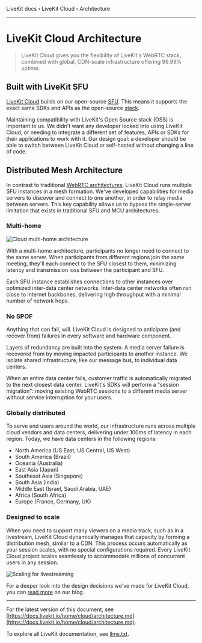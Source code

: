 LiveKit docs › LiveKit Cloud › Architecture

---

# LiveKit Cloud Architecture

> LiveKit Cloud gives you the flexibility of LiveKit's WebRTC stack, combined with global, CDN-scale infrastructure offering 99.99% uptime.

## Built with LiveKit SFU

[LiveKit Cloud](https://livekit.io/cloud) builds on our open-source [SFU](https://github.com/livekit/livekit). This means it supports the exact same SDKs and APIs as the open-source [stack](https://github.com/livekit).

Maintaining compatibility with LiveKit's Open Source stack (OSS) is important to us. We didn't want any developer locked into using LiveKit Cloud, or needing to integrate a different set of features, APIs or SDKs for their applications to work with it. Our design goal: a developer should be able to switch between LiveKit Cloud or self-hosted without changing a line of code.

## Distributed Mesh Architecture

In contrast to traditional [WebRTC architectures](https://docs.livekit.io/reference/internals/livekit-sfu.md), LiveKit Cloud runs multiple SFU instances in a mesh formation. We've developed capabilities for media servers to discover and connect to one another, in order to relay media between servers. This key capability allows us to bypass the single-server limitation that exists in traditional SFU and MCU architectures.

### Multi-home

![Cloud multi-home architecture](/images/cloud/architecture-multi-home.svg)

With a multi-home architecture, participants no longer need to connect to the same server. When participants from different regions join the same meeting, they'll each connect to the SFU closest to them, minimizing latency and transmission loss between the participant and SFU.

Each SFU instance establishes connections to other instances over optimized inter-data center networks. Inter-data center networks often run close to internet backbones, delivering high throughput with a minimal number of network hops.

### No SPOF

Anything that can fail, will. LiveKit Cloud is designed to anticipate (and recover from) failures in every software and hardware component.

Layers of redundancy are built into the system. A media server failure is recovered from by moving impacted participants to another instance. We isolate shared infrastructure, like our message bus, to individual data centers.

When an entire data center fails, customer traffic is automatically migrated to the next closest data center. LiveKit's SDKs will perform a "session migration": moving existing WebRTC sessions to a different media server without service interruption for your users.

### Globally distributed

To serve end users around the world, our infrastructure runs across multiple cloud vendors and data centers, delivering under 100ms of latency in each region. Today, we have data centers in the following regions:

- North America (US East, US Central, US West)
- South America (Brazil)
- Oceania (Australia)
- East Asia (Japan)
- Southeast Asia (Singapore)
- South Asia (India)
- Middle East (Israel, Saudi Arabia, UAE)
- Africa (South Africa)
- Europe (France, Germany, UK)

### Designed to scale

When you need to support many viewers on a media track, such as in a livestream, LiveKit Cloud dynamically manages that capacity by forming a distribution mesh, similar to a CDN. This process occurs automatically as your session scales, with no special configurations required. Every LiveKit Cloud project scales seamlessly to accommodate millions of concurrent users in any session.

![Scaling for livestreaming](/images/cloud/architecture-scale.svg)

For a deeper look into the design decisions we've made for LiveKit Cloud, you can [read more](https://blog.livekit.io/scaling-webrtc-with-distributed-mesh/) on our blog.

---


For the latest version of this document, see [https://docs.livekit.io/home/cloud/architecture.md](https://docs.livekit.io/home/cloud/architecture.md).

To explore all LiveKit documentation, see [llms.txt](https://docs.livekit.io/llms.txt).